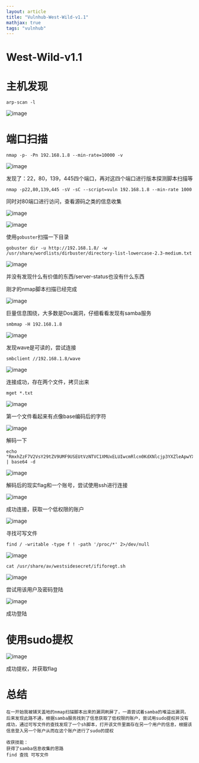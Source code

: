 ```yaml
---
layout: article
title: "Vulnhub-West-Wild-v1.1"
mathjax: true
tags: "vulnhub"
---
```



# West-Wild-v1.1
# 主机发现
```
arp-scan -l
```
![image](https://github.com/FeiNiao/feiniao.github.io/blob/master/_posts/images/rfsv94C6AF_3ZldS5vX8DzKxQSgChlSqwBxytPrpW84.png?raw=true)

# 端口扫描
```
nmap -p- -Pn 192.168.1.8 --min-rate=10000 -v 
```
![image](https://github.com/FeiNiao/feiniao.github.io/blob/master/_posts/images/MPXj54eDSsZQbtPayL8OZEdccwsbRuwNpB42A77BnI4.png?raw=true)

发现了：22，80，139，445四个端口，再对这四个端口进行版本探测脚本扫描等

```
nmap -p22,80,139,445 -sV -sC --script=vuln 192.168.1.8 --min-rate 1000
```
同时对80端口进行访问，查看源码之类的信息收集

![image](https://github.com/FeiNiao/feiniao.github.io/blob/master/_posts/images/d0hN2T5NsUgkIjjN3m6tj8MKR4ZjyuKi_fxg7XQW2XA.png?raw=true)

![image](https://github.com/FeiNiao/feiniao.github.io/blob/master/_posts/images/T3KAiYXG6sIV618TqFDMuzak9i05Cawh4RCqRxeELIo.png?raw=true)

使用`gobuster`扫描一下目录

```
gobuster dir -u http://192.168.1.8/ -w /usr/share/wordlists/dirbuster/directory-list-lowercase-2.3-medium.txt 
```
![image](https://github.com/FeiNiao/feiniao.github.io/blob/master/_posts/images/hsKR9Xr43IDwcfD_eMscRhkRDUO47BIfdTqjgrpKlg8.png?raw=true)

并没有发现什么有价值的东西/server-status也没有什么东西

刚才的nmap脚本扫描已经完成

![image](https://github.com/FeiNiao/feiniao.github.io/blob/master/_posts/images/tf5bQmD3rM5sW-VmD7gAqBdk8X9nTxQHMKs4VAbciyU.png?raw=true)

巨量信息围绕，大多数是Dos漏洞，仔细看看发现有samba服务

```
smbmap -H 192.168.1.8  
```
![image](https://github.com/FeiNiao/feiniao.github.io/blob/master/_posts/images/Dlgz82f5wpv_ngw2C-ko1oq8CrkcTx5_KP_1Zcxta54.png?raw=true)

发现wave是可读的，尝试连接

```
smbclient //192.168.1.8/wave
```
![image](https://github.com/FeiNiao/feiniao.github.io/blob/master/_posts/images/fp4CdTSSw4t2xOFgiOThdV_ReQrSCN3pDgGtqyIlJ30.png?raw=true)

连接成功，存在两个文件，拷贝出来

```
mget *.txt
```
![image](https://github.com/FeiNiao/feiniao.github.io/blob/master/_posts/images/xsNzfbJ4nv0OrrTUsyU27A7_wr7wKSQgh7vboHa-pu0.png?raw=true)

第一个文件看起来有点像base编码后的字符

![image](https://github.com/FeiNiao/feiniao.github.io/blob/master/_posts/images/LMa3a00flmQyQA6Z0TWQ8hYdT5n4zSShVWTnG8Sshlo.png?raw=true)

解码一下

```
echo "RmxhZzF7V2VsY29tZV9UMF9USEUtVzNTVC1XMUxELUIwcmRlcn0KdXNlcjp3YXZleApwYXNzd29yZDpkb29yK29wZW4K" | base64 -d
```
![image](https://github.com/FeiNiao/feiniao.github.io/blob/master/_posts/images/Halgj1a38aAkOmV7eoLpu3clmjisi--n4nBOlyZ83BE.png?raw=true)

解码后的现实flag和一个账号，尝试使用ssh进行连接

![image](https://github.com/FeiNiao/feiniao.github.io/blob/master/_posts/images/jx19Gv-BmfLFuquFsJ0gpvzhuhTy3Xlp3KSuYueLmZ0.png?raw=true)

成功连接，获取一个低权限的账户

![image](https://github.com/FeiNiao/feiniao.github.io/blob/master/_posts/images/tovr8M6zwHkUuNMKydYOOgdZaxYtjHBhwYBabTKcVfY.png?raw=true)

寻找可写文件

```
find / -writable -type f ! -path '/proc/*' 2>/dev/null
```
![image](https://github.com/FeiNiao/feiniao.github.io/blob/master/_posts/images/R5u__11CR3B8ClEh4cTLFqobpHzvaHezbD_NnXDN1OY.png?raw=true)

```
cat /usr/share/av/westsidesecret/ififoregt.sh
```
![image](https://github.com/FeiNiao/feiniao.github.io/blob/master/_posts/images/dsbhU0JrDGlpg_MDDFBdUKB-A-riGD7GQHKnlE6rQDM.png?raw=true)

尝试用该用户及密码登陆

![image](https://github.com/FeiNiao/feiniao.github.io/blob/master/_posts/images/5YHD7RkZlI-AH__C4ywb8wNgJ9qoRQtiZgPmQ3BmVWQ.png?raw=true)

成功登陆

# 使用sudo提权
![image](https://github.com/FeiNiao/feiniao.github.io/blob/master/_posts/images/4e4BEnIpBoeCWTS7JHfhgaIDEZ5ySq0oeE0A8x3rJwc.png?raw=true)

成功提权，并获取flag



# 总结
```
在一开始我被铺天盖地的nmap扫描脚本出来的漏洞刷屏了，一直尝试着samba的堆溢出漏洞，后来发现此路不通，根据samba服务找到了信息获取了低权限的账户，尝试用sudo提权并没有成功，通过可写文件的查找发现了一个sh脚本，打开该文件里面存在另一个用户的信息，根据该信息登入另一个账户从而在这个账户进行了sudo的提权

收获技能：
获得了samba信息收集的思路
find 查找 可写文件
```


